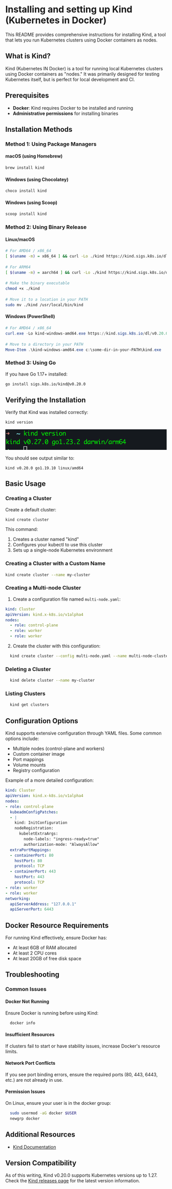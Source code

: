 # Installing and setting up Kind (Kubernetes in Docker)

This README provides comprehensive instructions for installing Kind, a tool that lets you run Kubernetes clusters using Docker containers as nodes.

## What is Kind?

Kind (Kubernetes IN Docker) is a tool for running local Kubernetes clusters using Docker containers as "nodes." It was primarily designed for testing Kubernetes itself, but is perfect for local development and CI.

## Prerequisites

- **Docker**: Kind requires Docker to be installed and running
- **Administrative permissions** for installing binaries

## Installation Methods

### Method 1: Using Package Managers

#### macOS (using Homebrew)
```bash
brew install kind
```

#### Windows (using Chocolatey)
```bash
choco install kind
```

#### Windows (using Scoop)
```bash
scoop install kind
```

### Method 2: Using Binary Release

#### Linux/macOS

```bash
# For AMD64 / x86_64
[ $(uname -m) = x86_64 ] && curl -Lo ./kind https://kind.sigs.k8s.io/dl/v0.28.0/kind-linux-amd64

# For ARM64
[ $(uname -m) = aarch64 ] && curl -Lo ./kind https://kind.sigs.k8s.io/dl/v0.28.0/kind-linux-arm64

# Make the binary executable
chmod +x ./kind

# Move it to a location in your PATH
sudo mv ./kind /usr/local/bin/kind
```

#### Windows (PowerShell)
```powershell
# For AMD64 / x86_64
curl.exe -Lo kind-windows-amd64.exe https://kind.sigs.k8s.io/dl/v0.20.0/kind-windows-amd64

# Move to a directory in your PATH
Move-Item .\kind-windows-amd64.exe c:\some-dir-in-your-PATH\kind.exe
```

### Method 3: Using Go

If you have Go 1.17+ installed:

```bash
go install sigs.k8s.io/kind@v0.20.0
```

## Verifying the Installation

Verify that Kind was installed correctly:

```bash
kind version
```

![kind_version](assets/kind-version.png)

You should see output similar to:
```
kind v0.20.0 go1.19.10 linux/amd64
```

## Basic Usage

### Creating a Cluster

Create a default cluster:

```bash
kind create cluster
```

This command:
1. Creates a cluster named "kind"
2. Configures your kubectl to use this cluster
3. Sets up a single-node Kubernetes environment

### Creating a Cluster with a Custom Name

```bash
kind create cluster --name my-cluster
```

### Creating a Multi-node Cluster

1. Create a configuration file named `multi-node.yaml`:

```yaml
kind: Cluster
apiVersion: kind.x-k8s.io/v1alpha4
nodes:
  - role: control-plane
  - role: worker
  - role: worker
```

2. Create the cluster with this configuration:

```bash
  kind create cluster --config multi-node.yaml --name multi-node-cluster
```

### Deleting a Cluster

```bash
  kind delete cluster --name my-cluster
```

### Listing Clusters

```bash
  kind get clusters
```

## Configuration Options

Kind supports extensive configuration through YAML files. Some common options include:

- Multiple nodes (control-plane and workers)
- Custom container image
- Port mappings
- Volume mounts
- Registry configuration

Example of a more detailed configuration:

```yaml
kind: Cluster
apiVersion: kind.x-k8s.io/v1alpha4
nodes:
- role: control-plane
  kubeadmConfigPatches:
  - |
    kind: InitConfiguration
    nodeRegistration:
      kubeletExtraArgs:
        node-labels: "ingress-ready=true"
        authorization-mode: "AlwaysAllow"
  extraPortMappings:
  - containerPort: 80
    hostPort: 80
    protocol: TCP
  - containerPort: 443
    hostPort: 443
    protocol: TCP
- role: worker
- role: worker
networking:
  apiServerAddress: "127.0.0.1"
  apiServerPort: 6443
```

## Docker Resource Requirements

For running Kind effectively, ensure Docker has:
- At least 6GB of RAM allocated
- At least 2 CPU cores
- At least 20GB of free disk space

## Troubleshooting

### Common Issues

#### Docker Not Running
Ensure Docker is running before using Kind:
```bash
  docker info
```

#### Insufficient Resources
If clusters fail to start or have stability issues, increase Docker's resource limits.

#### Network Port Conflicts
If you see port binding errors, ensure the required ports (80, 443, 6443, etc.) are not already in use.

#### Permission Issues
On Linux, ensure your user is in the docker group:
```bash
  sudo usermod -aG docker $USER
  newgrp docker
```

## Additional Resources

- [Kind Documentation](https://kind.sigs.k8s.io/docs/user/quick-start/)

## Version Compatibility

As of this writing, Kind v0.20.0 supports Kubernetes versions up to 1.27. Check the [Kind releases page](https://github.com/kubernetes-sigs/kind/releases) for the latest version information.
